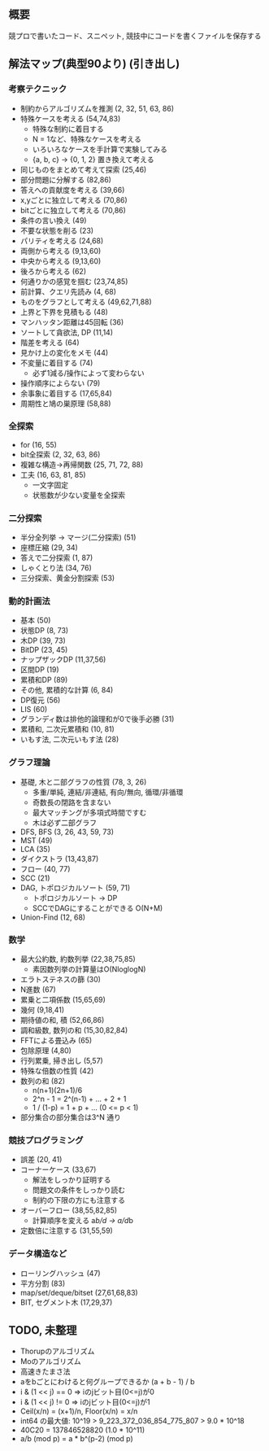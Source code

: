 ## 概要

競プロで書いたコード、スニペット, 競技中にコードを書くファイルを保存する

## 解法マップ(典型90より) (引き出し)

### 考察テクニック

- 制約からアルゴリズムを推測 (2, 32, 51, 63, 86)
- 特殊ケースを考える (54,74,83)
  - 特殊な制約に着目する
  - N = 1など、特殊なケースを考える
  - いろいろなケースを手計算で実験してみる
  - {a, b, c} -> {0, 1, 2} 置き換えて考える
- 同じものをまとめて考えて探索 (25,46)
- 部分問題に分解する (82,86)
- 答えへの貢献度を考える (39,66)
- x,yごとに独立して考える (70,86)
- bitごとに独立して考える (70,86)
- 条件の言い換え (49)
- 不要な状態を削る (23)
- パリティを考える (24,68)
- 両側から考える (9,13,60)
- 中央から考える (9,13,60)
- 後ろから考える (62)
- 何通りかの感覚を掴む (23,74,85)
- 前計算、クエリ先読み (4, 68)
- ものをグラフとして考える (49,62,71,88)
- 上界と下界を見積もる (48)
- マンハッタン距離は45回転 (36)
- ソートして貪欲法, DP (11,14)
- 階差を考える (64)
- 見かけ上の変化をメモ (44)
- 不変量に着目する (74)
  - 必ず1減る/操作によって変わらない
- 操作順序によらない (79)
- 余事象に着目する (17,65,84)
- 周期性と鳩の巣原理 (58,88)

### 全探索

- for (16, 55)
- bit全探索 (2, 32, 63, 86)
- 複雑な構造->再帰関数 (25, 71, 72, 88)
- 工夫 (16, 63, 81, 85)
  - 一文字固定
  - 状態数が少ない変量を全探索

### 二分探索

- 半分全列挙 -> マージ(二分探索) (51)
- 座標圧縮 (29, 34)
- 答えで二分探索 (1, 87)
- しゃくとり法 (34, 76)
- 三分探索、黄金分割探索 (53)

### 動的計画法

- 基本 (50)
- 状態DP (8, 73)
- 木DP (39, 73)
- BitDP (23, 45)
- ナップザックDP (11,37,56)
- 区間DP (19)
- 累積和DP (89)
- その他, 累積的な計算 (6, 84)
- DP復元 (56)
- LIS (60)
- グランディ数は排他的論理和が0で後手必勝 (31)
- 累積和, 二次元累積和 (10, 81)
- いもす法, 二次元いもす法 (28)

### グラフ理論

- 基礎, 木と二部グラフの性質 (78, 3, 26)
  - 多重/単純, 連結/非連結, 有向/無向, 循環/非循環
  - 奇数長の閉路を含まない
  - 最大マッチングが多項式時間ですむ
  - 木は必ず二部グラフ
- DFS, BFS (3, 26, 43, 59, 73)
- MST (49)
- LCA (35)
- ダイクストラ (13,43,87)
- フロー (40, 77)
- SCC (21)
- DAG, トポロジカルソート (59, 71)
  - トポロジカルソート -> DP
  - SCCでDAGにすることができる O(N+M)
- Union-Find (12, 68)

### 数学

- 最大公約数, 約数列挙 (22,38,75,85)
  - 素因数列挙の計算量はO(NloglogN)
- エラトステネスの篩 (30)
- N進数 (67)
- 累乗と二項係数 (15,65,69)
- 幾何 (9,18,41)
- 期待値の和, 積 (52,66,86)
- 調和級数, 数列の和 (15,30,82,84)
- FFTによる畳込み (65)
- 包除原理 (4,80)
- 行列累乗, 掃き出し (5,57)
- 特殊な倍数の性質 (42)
- 数列の和 (82)
  - n(n+1)(2n+1)/6
  - 2^n - 1 = 2^(n-1) + ... + 2 + 1
  - 1 / (1-p) = 1 + p + ...  (0 <= p < 1)
- 部分集合の部分集合は3^N 通り

### 競技プログラミング

- 誤差 (20, 41)
- コーナーケース (33,67)
  - 解法をしっかり証明する
  - 問題文の条件をしっかり読む
  - 制約の下限の方にも注意する
- オーバーフロー (38,55,82,85)
  - 計算順序を変える  a*b/d -> a/d*b 
- 定数倍に注意する (31,55,59)

### データ構造など

- ローリングハッシュ (47)
- 平方分割 (83)
- map/set/deque/bitset (27,61,68,83)
- BIT, セグメント木 (17,29,37)

## TODO, 未整理

- Thorupのアルゴリズム
- Moのアルゴリズム
- 高速きたまさ法
- aをbごとにわけると何グループできるか  (a + b - 1) / b
- i & (1 << j) == 0 => iのjビット目(0<=j)が0
- i & (1 << j) != 0 => iのjビット目(0<=j)が1
- Ceil(x/n) = (x+1)/n,  Floor(x/n) = x/n
- int64 の最大値: 10^19 > 9_223_372_036_854_775_807 > 9.0 * 10^18
- 40C20 = 137846528820 (1.0 * 10^11)
- a/b (mod p) = a * b^(p-2) (mod p)
